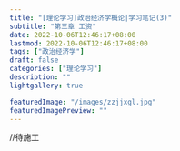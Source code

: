 ```yaml
---
title: "[理论学习]政治经济学概论|学习笔记(3)"
subtitle: "第三章 工资"
date: 2022-10-06T12:46:17+08:00
lastmod: 2022-10-06T12:46:17+08:00
tags: ["政治经济学"]
draft: false
categories: ["理论学习"]
description: ""
lightgallery: true

featuredImage: "/images/zzjjxgl.jpg"
featuredImagePreview: ""
---
```


//待施工

